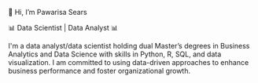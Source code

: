 👋 Hi, I’m Pawarisa Sears  

📊 Data Scientist | Data Analyst 📊

I'm a data analyst/data scientist holding dual Master’s degrees in Business Analytics and Data Science with skills in Python, R, SQL, and data visualization. I am committed to using data-driven approaches to enhance business performance and foster organizational growth.
